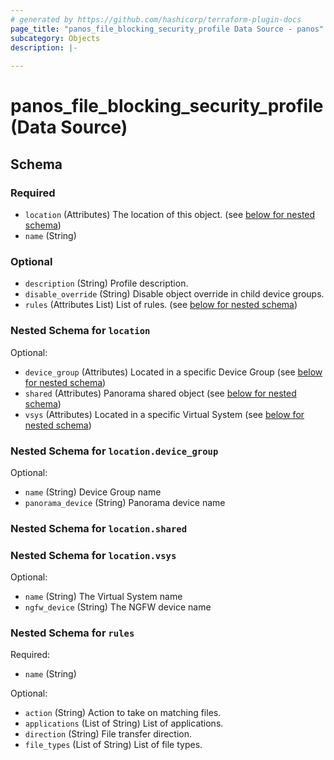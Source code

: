 ```yaml
---
# generated by https://github.com/hashicorp/terraform-plugin-docs
page_title: "panos_file_blocking_security_profile Data Source - panos"
subcategory: Objects
description: |-
  
---
```


# panos_file_blocking_security_profile (Data Source)





<!-- schema generated by tfplugindocs -->
## Schema

### Required

- `location` (Attributes) The location of this object. (see [below for nested schema](#nestedatt--location))
- `name` (String)

### Optional

- `description` (String) Profile description.
- `disable_override` (String) Disable object override in child device groups.
- `rules` (Attributes List) List of rules. (see [below for nested schema](#nestedatt--rules))

<a id="nestedatt--location"></a>
### Nested Schema for `location`

Optional:

- `device_group` (Attributes) Located in a specific Device Group (see [below for nested schema](#nestedatt--location--device_group))
- `shared` (Attributes) Panorama shared object (see [below for nested schema](#nestedatt--location--shared))
- `vsys` (Attributes) Located in a specific Virtual System (see [below for nested schema](#nestedatt--location--vsys))

<a id="nestedatt--location--device_group"></a>
### Nested Schema for `location.device_group`

Optional:

- `name` (String) Device Group name
- `panorama_device` (String) Panorama device name


<a id="nestedatt--location--shared"></a>
### Nested Schema for `location.shared`


<a id="nestedatt--location--vsys"></a>
### Nested Schema for `location.vsys`

Optional:

- `name` (String) The Virtual System name
- `ngfw_device` (String) The NGFW device name



<a id="nestedatt--rules"></a>
### Nested Schema for `rules`

Required:

- `name` (String)

Optional:

- `action` (String) Action to take on matching files.
- `applications` (List of String) List of applications.
- `direction` (String) File transfer direction.
- `file_types` (List of String) List of file types.